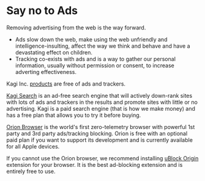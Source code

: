 # Say no to Ads

Removing advertising from the web is the way forward.

- Ads slow down the web, make using the web unfriendly and intelligence-insulting, affect the way we think and behave and have a devastating effect on children.
- Tracking co-exists with ads and is a way to gather our personal information, usually without permission or consent, to increase adverting effectiveness.

Kagi Inc. [products](../company/products.md) are free of ads and trackers.

[Kagi Search](https://kagi.com) is an ad-free search engine that will actively down-rank sites with lots of ads and trackers in the results and promote sites with little or no advertising. Kagi is a paid search engine (that is how we make money) and has a free plan that allows you to try it before buying.

[Orion Browser](https://browser.kagi.com) is the world's first zero-telemetry browser with powerful 1st party and 3rd party ads/tracking
blocking. Orion is free with an optional paid plan if you want to support its development and is currently available for all Apple devices.

If you cannot use the Orion browser, we recommend installing [uBlock
Origin](https://ublockorigin.com/) extension for your browser. It is the best ad-blocking extension and is entirely free
to use.
